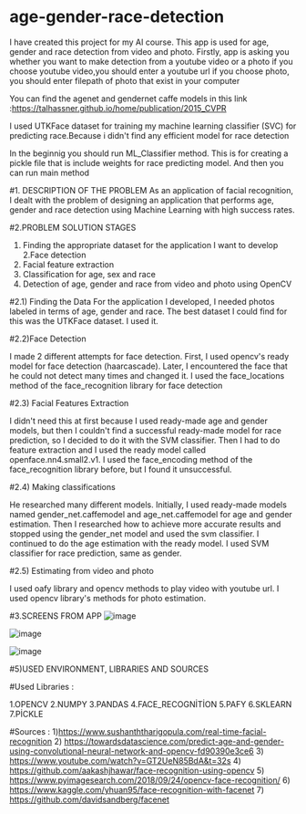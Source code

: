 # age-gender-race-detection

I have created this project for my AI course.
This app is used for age, gender and race detection from video and photo.
Firstly, app is asking you whether you want to make detection from a youtube video or a photo
if you choose youtube video,you should enter a youtube url
if you choose photo, you should enter filepath of photo that exist in your computer

You can find the agenet and gendernet caffe models in this link :https://talhassner.github.io/home/publication/2015_CVPR 

I used UTKFace dataset for training my machine learning classifier (SVC) for predicting race.Because i didn't find any efficient model for race detection

In the beginnig you should run ML_Classifier method. This is for creating a pickle file that is include weights for race predicting model. And then you can run main method


#1. DESCRIPTION OF THE PROBLEM
As an application of facial recognition, I dealt with the problem of designing an application that performs age, gender and race detection using Machine Learning with high success rates.


#2.PROBLEM SOLUTION STAGES
1. Finding the appropriate dataset for the application I want to develop
2.Face detection
3. Facial feature extraction
4. Classification for age, sex and race
5. Detection of age, gender and race from video and photo using OpenCV

#2.1) Finding the Data
For the application I developed, I needed photos labeled in terms of age, gender and race. The best dataset I could find for this was the UTKFace dataset. I used it.
 
  
#2.2)Face Detection

I made 2 different attempts for face detection. First, I used opencv's ready model for face detection (haarcascade). Later, I encountered the face that he could not detect many times and changed it. I used the face_locations method of the face_recognition library for face detection

#2.3) Facial Features Extraction

I didn't need this at first because I used ready-made age and gender models, but then I couldn't find a successful ready-made model for race prediction, so I decided to do it with the SVM classifier. Then I had to do feature extraction and I used the ready model called openface.nn4.small2.v1. I used the face_encoding method of the face_recognition library before, but I found it unsuccessful.

#2.4) Making classifications

He researched many different models. Initially, I used ready-made models named gender_net.caffemodel and age_net.caffemodel for age and gender estimation. Then I researched how to achieve more accurate results and stopped using the gender_net model and used the svm classifier. I continued to do the age estimation with the ready model.
I used SVM classifier for race prediction, same as gender.
 
#2.5) Estimating from video and photo

I used oafy library and opencv methods to play video with youtube url. I used opencv library's methods for photo estimation.

#3.SCREENS FROM APP
![image](https://user-images.githubusercontent.com/67736718/125955960-61fd8da6-de1b-48dc-9ef0-ca5ac6e47128.png)

![image](https://user-images.githubusercontent.com/67736718/125956003-fd0e7863-2695-4a46-b82b-2292f136b3fc.png)

![image](https://user-images.githubusercontent.com/67736718/125956031-a22f2200-7ee8-48d0-8039-426d13adf36a.png)


#5)USED ENVIRONMENT, LIBRARIES AND SOURCES

#Used Libraries : 

1.OPENCV
2.NUMPY
3.PANDAS
4.FACE_RECOGNİTİON
5.PAFY
6.SKLEARN
7.PİCKLE

#Sources : 
1)https://www.sushanththarigopula.com/real-time-facial-recognition
2) https://towardsdatascience.com/predict-age-and-gender-using-convolutional-neural-network-and-opencv-fd90390e3ce6
3) https://www.youtube.com/watch?v=GT2UeN85BdA&t=32s
4) https://github.com/aakashjhawar/face-recognition-using-opencv
5) https://www.pyimagesearch.com/2018/09/24/opencv-face-recognition/
6) https://www.kaggle.com/yhuan95/face-recognition-with-facenet
7) https://github.com/davidsandberg/facenet
